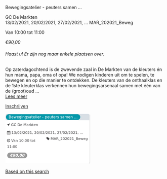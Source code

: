 Bewegingsatelier - peuters samen ...

GC De Markten  
13/02/2021, 20/02/2021, 27/02/2021, ... MAR\_202021\_Beweg  

Van 10:00 tot 11:00

*€90,00*

  

###### *Haast u! Er zijn nog maar enkele plaatsen over.*

  

Op zaterdagochtend is de zwevende zaal in De Markten van de kleuters én hun mama, papa, oma of opa! We nodigen kinderen uit om te spelen, te bewegen en op die manier te ontdekken. De kleuters van de onthaalklas en de 1ste kleuterklas verkennen hun bewegingsarsenaal samen met één van de (groot)oud ...  
[Lees meer](https://tickets.vgc.be/activity/subscribe/MAR_202021_Beweg)

[Inschrijven](https://tickets.vgc.be/activity/subscribe/MAR_202021_Beweg)

![](57652.png)

[Based on this search](https://tickets.vgc.be/activity/index?&vrijeplaatsen=1&Age%5B%5D=3%2C4&entity=244)